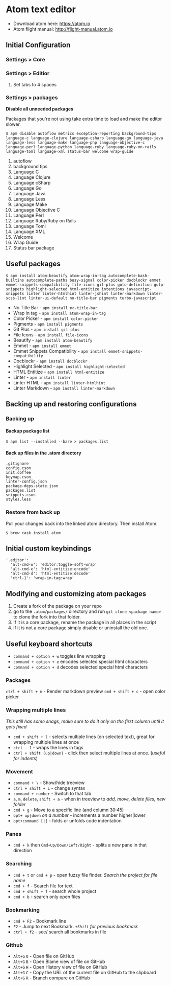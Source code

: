 # Atom text editor

*   Download atom here: <https://atom.io>
*   Atom flight manual: <http://flight-manual.atom.io>


## Initial Configuration

### Settings > Core

### Settings > Editior

1.  Set tabs to 4 spaces

### Settings > packages

**Disable all unneeded packages**

Packages that you're not using take extra time to load and make the editor slower.

```
$ apm disable autoflow metrics exception-reporting background-tips language-c language-clojure language-csharp language-go language-java language-less language-make language-php language-objective-c language-perl language-python language-ruby language-ruby-on-rails language-toml language-xml status-bar welcome wrap-guide
```

1.  autoflow
2.  background tips
3.  Language C
4.  Language Clojure
5.  Language cSharp
6.  Language Go
7.  Language Java
8.  Language Less
9.  Language Make
10. Language Objective C
11. Language Perl
12. Language Ruby/Ruby on Rails
13. Language Toml
14. Language XML
15. Welcome
16. Wrap Guide
17. Status bar package


## Useful packages

```
$ apm install atom-beautify atom-wrap-in-tag autocomplete-bash-builtins autocomplete-paths busy-signal color-picker docblockr emmet emmet-snippets-compatibility file-icons git-plus goto-definition gulp-snippets highlight-selected html-entitize intentions javascript-snippets linter linter-htmlhint linter-jshint linter-markdown linter-scss-lint linter-ui-default no-title-bar pigments turbo-javascript
```

*   No Title Bar - `apm install no-title-bar`
*   Wrap in tag - `apm install atom-wrap-in-tag`
*   Color Picker - `apm install color-picker`
*   Pigments - `apm install pigments`
*   Git Plus - `apm install git-plus`
*   File Icons - `apm install file-icons`
*   Beautify - `apm install atom-beautify`
*   Emmet - `apm install emmet`
*   Emmet Snippets Compatibility - `apm install emmet-snippets-compatibility`
*   Docblockr - `apm install docblockr`
*   Highlight Selected - `apm install highlight-selected`
*   HTML Entitize - `apm install html-entitize`
*   Linter - `apm install linter`
*   Linter HTML - `apm install linter-htmlhint`
*   Linter Markdown - `apm install linter-markdown`

## Backing up and restoring configurations

### Backing up

####  Backup package list

```
$ apm list --installed --bare > packages.list
```

#### Back up files in the .atom directory
```
.gitignore
config.cson
init.coffee
keymap.cson
linter-config.json
package-deps-state.json
packages.list
snippets.cson
styles.less
```

### Restore from back up

Pull your changes back into the linked atom directory. Then install Atom.

```
$ brew cask install atom
```


## Initial custom keybindings

```
'.editor':
  'alt-cmd-w': 'editor:toggle-soft-wrap'
  'alt-cmd-e': 'html-entitize:encode'
  'alt-cmd-d': 'html-entitize:decode'
  'ctrl-1': 'wrap-in-tag:wrap'
```

## Modifying and customizing atom packages

1.  Create a fork of the package on your repo
2.  go to the `.atom/packages/` directory and run `git clone <package name>` to clone the fork into that folder.
3.  If it is a core package, rename the package in all places in the script
4.  if it is not a core package simply disable or uninstall the old one.

## Useful keyboard shortcuts

*   `command + option + w` toggles line wrapping
*   `command + option + e` encodes selected special html characters
*   `command + option + d` decodes selected special html characters

### Packages

`ctrl + shift + m` - Render markdown preview
`cmd + shift + c` - open color picker

### Wrapping multiple lines

*This still has some snags, make sure to do it only on the first column until it gets fixed*

*   `cmd + shift + l` - selects multiple lines (on selected text), great for wrapping multiple lines at once
*   `ctrl - 1` - wraps the lines in tags
*   `ctrl + shift (up|down)` - click then select multiple lines at once. (*useful for indents*)

### Movement

*   `command + \` - Show/hide treeview
*   `ctrl + shift + L` - change syntax
*   `command + number` - Switch to that tab
*   `a`, `m`, `delete`, `shift + a` - when in treeview to *add, move, delete files, new folder*
*   `cmd + g` - Move to a specific line (and column 30:45)
*   `opt+ up|down` *on a number* - increments a number higher|lower
*   `opt+command [|]` - folds or unfolds code indentation

### Panes

*   `cmd + k` then `Cmd+Up/Down/Left/Right` - splits a new pane in that direction

### Searching

*   `cmd + t` or `cmd + p` - open fuzzy file finder. *Search the project for file name*
*   `cmd + f` - Search file for text
*   `cmd + shift + f` - search whole project
*   `cmd + b` - search only open files

### Bookmarking

*   `cmd + F2` - Bookmark line
*   `F2` - Jump to next Bookmark. *`+Shift` for previous bookmark*
*   `ctrl + f2` - see/ search all bookmarks in file

### Github

*   `Alt+G` `O` - Open file on GitHub
*   `Alt+G` `B` - Open Blame view of file on GitHub
*   `Alt+G` `H` - Open History view of file on GitHub
*   `Alt+G` `C` - Copy the URL of the current file on GitHub to the clipboard
*   `Alt+G` `R` - Branch compare on GitHub
